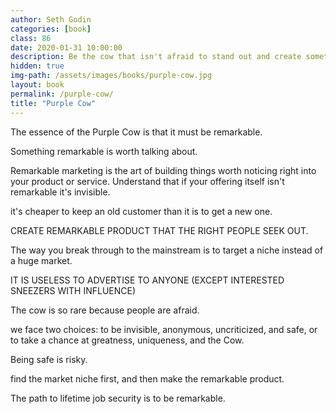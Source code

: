 ```yaml
---
author: Seth Godin
categories: [book]
class: 86
date: 2020-01-31 10:00:00
description: Be the cow that isn't afraid to stand out and create something remarkable!
hidden: true
img-path: /assets/images/books/purple-cow.jpg
layout: book
permalink: /purple-cow/
title: "Purple Cow"
---
```


The essence of the Purple Cow is that it must be remarkable.

Something remarkable is worth talking about.

Remarkable marketing is the art of building things worth noticing right into your product or service. Understand that if your offering itself isn't remarkable it's invisible.

it's cheaper to keep an old customer than it is to get a new one.

CREATE REMARKABLE PRODUCT THAT THE RIGHT PEOPLE SEEK OUT.

The way you break through to the mainstream is to target a niche instead of a huge market.

IT IS USELESS TO ADVERTISE TO ANYONE (EXCEPT INTERESTED SNEEZERS WITH INFLUENCE)

The cow is so rare because people are afraid.

we face two choices: to be invisible, anonymous, uncriticized, and safe, or to take a chance at greatness, uniqueness, and the Cow.

Being safe is risky.

find the market niche first, and then make the remarkable product.

The path to lifetime job security is to be remarkable.
